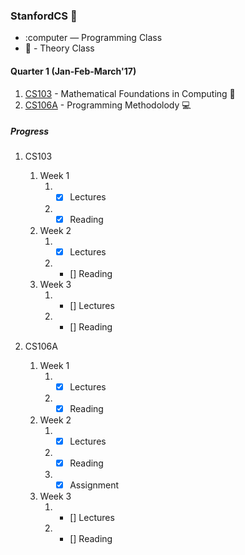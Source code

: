 ### StanfordCS :evergreen_tree:

* :computer — Programming Class
* :book: - Theory Class

#### Quarter 1 **(Jan-Feb-March'17)**  
1. [CS103](http://web.stanford.edu/class/cs103/) - Mathematical Foundations in Computing :book:
2. [CS106A](https://web.stanford.edu/class/cs106a) - Programming Methodolody :computer:

##### *Progress*


1. CS103
	1. Week 1
		1. - [x] Lectures
		2. - [x] Reading
	2. Week 2
		1. - [x] Lectures
		2. - [] Reading
	3. Week 3
		1. - [] Lectures
		2. - [] Reading

2. CS106A
	1. Week 1
		1. - [x] Lectures
		2. - [x] Reading
	2. Week 2
		1. - [x] Lectures
		2. - [x] Reading
		3. - [x] Assignment
	3. Week 3
		1. - [] Lectures
		2. - [] Reading

